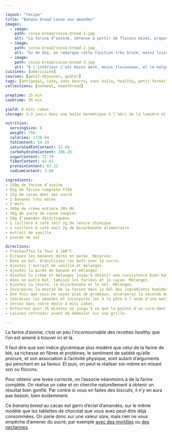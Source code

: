```yaml
---

layout: "recipe"
title: "Banana bread cacao aux amandes"
images:
  - image:
    path: cocoa-bread/cocoa-bread-1.jpg
    alt: "La farine d’avoine, obtenue à partir de flocons mixés, propose une apparence toute particulière. Plus rugueuse, moins raffinée. Elle s’apparenterai presque à un corail qui renferme des éclats d’amande."
  - image:
    path: cocoa-bread/cocoa-bread-2.jpg
    alt: "Vu de dos, on remarque cette finition très brute, moins lisse, plus anguleuse. Le cake lève quand même pas mal, mais on sent qu’il est plus dense."
  - image:
    path: cocoa-bread/cocoa-bread-3.jpg
    alt: "À l’intérieur c’est moins aéré, moins floconneux, et ce malgré le gras de la crème. La croûte est d’ailleurs plus épaisse, on sent qu’il y aura de la résistance."
cuisines: [américaine]
courses: [petit-déjeuner, goûter]
tags: [antigaspi, cake, sans beurre, sans huile, healthy, petit format]
collections: [oatmeal, sweetbread]

preptime: 15 min
cooktime: 35 min

yield: 6 mini cakes
storage: 2–3 jours dans une boîte hermétique à l’abri de la lumière et de la chaleur. 5 jours au frigo. 2 mois au congélateur.

nutrition:
  servingSize: 6
  weight: 750
  calories: 1728.64
  fatContent: 59.19
  saturatedFatContent: 12.69
  carbohydrateContent: 206.26
  sugarContent: 72.79
  fiberContent: 42.61
  proteinContent: 63.12
  sodiumContent: 3.60

ingredients:
- 150g de farine d’avoine
- 65g de farine complète T150
- 15g de cacao amer non sucré
- 2 bananes très mûres
- 2 œufs
- 100g de crème entière 30% MG
- 30g de sucre de canne complet
- 50g d’amandes décortiquées
- ¼ cuillère à café soit 2g de levure chimique
- ¼ cuillère à café soit 2g de bicarbonate alimentaire
- extrait de vanille
- pincée de sel

directions:
- Préchauffez le four à 180°C.
- Écrasez les bananes mûres en purée. Réservez.
- Dans un bol, blanchissez les œufs avec le sucre.
- Ajoutez l'extrait de vanille et mélangez. 
- Ajoutez la purée de banane et mélangez.
- Ajoutez la crème et mélangez jusqu'à obtenir une consistance bien homogène.
- Dans un autre bol, tamisez les farines et le cacao. Mélangez. 
- Ajoutez la levure, le bicarbonate et le sel. Mélangez. 
- Incorporez la moitié de la farine dans le bol des ingrédients humides à la maryse. 
- Une fois que vous ne voyez plus de grumeaux, incorporez la seconde moitié. Réservez. Si vous utilisez de la crème épaisse et obtenez une texture de mousse au chocolat, ne vous inquiétez pas. Ça fonctionne après cuisson, mais si ça vous dérange, vous pouvez éventuellement ajouter un peu de lait ou boisson végétale pour rendre la pâte plus fluide.
- Concassez les amandes et incorporez-les à la pâte à l’aide d’une maryse pour bien les distribuer.
- Versez dans votre moule à mini cakes. 
- Enfournez pour 35 minutes ou jusqu'à ce que la pointe d'un cure-dent ressorte sèche. 
- Laissez refroidir avant de démouler sur une grille. 

---
```


La farine d’avoine, c’est un peu l’incontournable des recettes <i lang="en">healthy</i> que l’on est amené à trouver ici et là.

Il faut dire que son indice glycémique plus modéré que celui de la farine de blé, sa richesse en fibres et protéines, le sentiment de satiété qu’elle procure, et son association à l’activité physique, sont autant d’arguments qui penchent en sa faveur. Et puis, on peut la réaliser soi-même en mixant son ou flocons.

Pour obtenir une levée correcte, on l’associe néanmoins à de la farine complète. On réalise un cake et on cherche naturellement à obtenir un résultat bien gonflé. Par contre si vous en faites des biscuits, il n’y en aura pas besoin, bien évidemment. 

Ce <i lang="en">banana bread</i> au cacao est garni d’éclat d’amandes, sur le même modèle que les tablettes de chocolat que vous avez peut-être déjà consommées. On parie donc sur une valeur sûre, mais rien ne vous empêche d’amener du sucré, par exemple [avec des myrtilles](bb-almond-bread.html) ou [des nectarines](bucks-nectarine-dream.html).